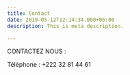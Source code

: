 ```yaml
---
title: Contact
date: 2019-05-12T12:14:34.000+06:00
description: This is meta description.

---
```

CONTACTEZ NOUS :

Téléphone : +222 32 81 44 61